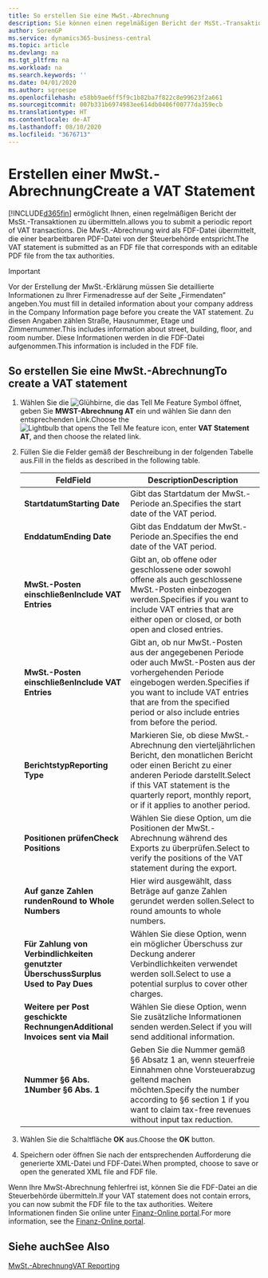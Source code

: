 ```yaml
---
title: So erstellen Sie eine MwSt.-Abrechnung
description: Sie können einen regelmäßigen Bericht der MsSt.-Transaktionen übermitteln. Die MwSt.-Abrechnung wird als FDF-Datei übermittelt, die einer bearbeitbaren PDF-Datei von der Steuerbehörde entspricht.
author: SorenGP
ms.service: dynamics365-business-central
ms.topic: article
ms.devlang: na
ms.tgt_pltfrm: na
ms.workload: na
ms.search.keywords: ''
ms.date: 04/01/2020
ms.author: sgroespe
ms.openlocfilehash: e58bb9ae6ff5f9c1b82ba7f822c8e99623f2a661
ms.sourcegitcommit: 007b331b6974983ee614db0406f00777da359ecb
ms.translationtype: HT
ms.contentlocale: de-AT
ms.lasthandoff: 08/10/2020
ms.locfileid: "3676713"
---
```

# <a name="create-a-vat-statement"></a><span data-ttu-id="23c9d-104">Erstellen einer MwSt.-Abrechnung</span><span class="sxs-lookup"><span data-stu-id="23c9d-104">Create a VAT Statement</span></span>
[!INCLUDE[d365fin](../../includes/d365fin_md.md)] <span data-ttu-id="23c9d-105">ermöglicht Ihnen, einen regelmäßigen Bericht der MsSt.-Transaktionen zu übermitteln.</span><span class="sxs-lookup"><span data-stu-id="23c9d-105">allows you to submit a periodic report of VAT transactions.</span></span> <span data-ttu-id="23c9d-106">Die MwSt.-Abrechnung wird als FDF-Datei übermittelt, die einer bearbeitbaren PDF-Datei von der Steuerbehörde entspricht.</span><span class="sxs-lookup"><span data-stu-id="23c9d-106">The VAT statement is submitted as an FDF file that corresponds with an editable PDF file from the tax authorities.</span></span>  

> [!IMPORTANT]  
>  <span data-ttu-id="23c9d-107">Vor der Erstellung der MwSt.-Erklärung müssen Sie detaillierte Informationen zu Ihrer Firmenadresse auf der Seite „Firmendaten” angeben.</span><span class="sxs-lookup"><span data-stu-id="23c9d-107">You must fill in detailed information about your company address in the Company Information page before you create the VAT statement.</span></span> <span data-ttu-id="23c9d-108">Zu diesen Angaben zählen Straße, Hausnummer, Etage und Zimmernummer.</span><span class="sxs-lookup"><span data-stu-id="23c9d-108">This includes information about street, building, floor, and room number.</span></span> <span data-ttu-id="23c9d-109">Diese Informationen werden in die FDF-Datei aufgenommen.</span><span class="sxs-lookup"><span data-stu-id="23c9d-109">This information is included in the FDF file.</span></span>  

## <a name="to-create-a-vat-statement"></a><span data-ttu-id="23c9d-110">So erstellen Sie eine MwSt.-Abrechnung</span><span class="sxs-lookup"><span data-stu-id="23c9d-110">To create a VAT statement</span></span>  

1.  <span data-ttu-id="23c9d-111">Wählen Sie die ![Glühbirne, die das Tell Me Feature](../../media/ui-search/search_small.png "Tell me-Funktion") Symbol öffnet, geben Sie **MWST-Abrechnung AT** ein und wählen Sie dann den entsprechenden Link.</span><span class="sxs-lookup"><span data-stu-id="23c9d-111">Choose the ![Lightbulb that opens the Tell Me feature](../../media/ui-search/search_small.png "Tell me what you want to do") icon, enter **VAT Statement AT**, and then choose the related link.</span></span>  
2.  <span data-ttu-id="23c9d-112">Füllen Sie die Felder gemäß der Beschreibung in der folgenden Tabelle aus.</span><span class="sxs-lookup"><span data-stu-id="23c9d-112">Fill in the fields as described in the following table.</span></span>  

    |<span data-ttu-id="23c9d-113">Feld</span><span class="sxs-lookup"><span data-stu-id="23c9d-113">Field</span></span>|<span data-ttu-id="23c9d-114">Description</span><span class="sxs-lookup"><span data-stu-id="23c9d-114">Description</span></span>|  
    |---------------------------------|---------------------------------------|  
    |<span data-ttu-id="23c9d-115">**Startdatum**</span><span class="sxs-lookup"><span data-stu-id="23c9d-115">**Starting Date**</span></span>|<span data-ttu-id="23c9d-116">Gibt das Startdatum der MwSt.-Periode an.</span><span class="sxs-lookup"><span data-stu-id="23c9d-116">Specifies the start date of the VAT period.</span></span>|  
    |<span data-ttu-id="23c9d-117">**Enddatum**</span><span class="sxs-lookup"><span data-stu-id="23c9d-117">**Ending Date**</span></span>|<span data-ttu-id="23c9d-118">Gibt das Enddatum der MwSt.-Periode an.</span><span class="sxs-lookup"><span data-stu-id="23c9d-118">Specifies the end date of the VAT period.</span></span>|  
    |<span data-ttu-id="23c9d-119">**MwSt.-Posten einschließen**</span><span class="sxs-lookup"><span data-stu-id="23c9d-119">**Include VAT Entries**</span></span>|<span data-ttu-id="23c9d-120">Gibt an, ob offene oder geschlossene oder sowohl offene als auch geschlossene MwSt.-Posten einbezogen werden.</span><span class="sxs-lookup"><span data-stu-id="23c9d-120">Specifies if you want to include VAT entries that are either open or closed, or both open and closed entries.</span></span>|  
    |<span data-ttu-id="23c9d-121">**MwSt.-Posten einschließen**</span><span class="sxs-lookup"><span data-stu-id="23c9d-121">**Include VAT Entries**</span></span>|<span data-ttu-id="23c9d-122">Gibt an, ob nur MwSt.-Posten aus der angegebenen Periode oder auch MwSt.-Posten aus der vorhergehenden Periode eingebogen werden.</span><span class="sxs-lookup"><span data-stu-id="23c9d-122">Specifies if you want to include VAT entries that are from the specified period or also include entries from before the period.</span></span>|  
    |<span data-ttu-id="23c9d-123">**Berichtstyp**</span><span class="sxs-lookup"><span data-stu-id="23c9d-123">**Reporting Type**</span></span>|<span data-ttu-id="23c9d-124">Markieren Sie, ob diese MwSt.-Abrechnung den vierteljährlichen Bericht, den monatlichen Bericht oder einen Bericht zu einer anderen Periode darstellt.</span><span class="sxs-lookup"><span data-stu-id="23c9d-124">Select if this VAT statement is the quarterly report, monthly report, or if it applies to another period.</span></span>|  
    |<span data-ttu-id="23c9d-125">**Positionen prüfen**</span><span class="sxs-lookup"><span data-stu-id="23c9d-125">**Check Positions**</span></span>|<span data-ttu-id="23c9d-126">Wählen Sie diese Option, um die Positionen der MwSt.-Abrechnung während des Exports zu überprüfen.</span><span class="sxs-lookup"><span data-stu-id="23c9d-126">Select to verify the positions of the VAT statement during the export.</span></span>|  
    |<span data-ttu-id="23c9d-127">**Auf ganze Zahlen runden**</span><span class="sxs-lookup"><span data-stu-id="23c9d-127">**Round to Whole Numbers**</span></span>|<span data-ttu-id="23c9d-128">Hier wird ausgewählt, dass Beträge auf ganze Zahlen gerundet werden sollen.</span><span class="sxs-lookup"><span data-stu-id="23c9d-128">Select to round amounts to whole numbers.</span></span>|  
    |<span data-ttu-id="23c9d-129">**Für Zahlung von Verbindlichkeiten genutzter Überschuss**</span><span class="sxs-lookup"><span data-stu-id="23c9d-129">**Surplus Used to Pay Dues**</span></span>|<span data-ttu-id="23c9d-130">Wählen Sie diese Option, wenn ein möglicher Überschuss zur Deckung anderer Verbindlichkeiten verwendet werden soll.</span><span class="sxs-lookup"><span data-stu-id="23c9d-130">Select to use a potential surplus to cover other charges.</span></span>|  
    |<span data-ttu-id="23c9d-131">**Weitere per Post geschickte Rechnungen**</span><span class="sxs-lookup"><span data-stu-id="23c9d-131">**Additional Invoices sent via Mail**</span></span>|<span data-ttu-id="23c9d-132">Wählen Sie diese Option, wenn Sie zusätzliche Informationen senden werden.</span><span class="sxs-lookup"><span data-stu-id="23c9d-132">Select if you will send additional information.</span></span>|  
    |<span data-ttu-id="23c9d-133">**Nummer §6 Abs. 1**</span><span class="sxs-lookup"><span data-stu-id="23c9d-133">**Number §6 Abs. 1**</span></span>|<span data-ttu-id="23c9d-134">Geben Sie die Nummer gemäß §6 Absatz 1 an, wenn steuerfreie Einnahmen ohne Vorsteuerabzug geltend machen möchten.</span><span class="sxs-lookup"><span data-stu-id="23c9d-134">Specify the number according to §6 section 1 if you want to claim tax-free revenues without input tax reduction.</span></span>|  

3.  <span data-ttu-id="23c9d-135">Wählen Sie die Schaltfläche **OK** aus.</span><span class="sxs-lookup"><span data-stu-id="23c9d-135">Choose the **OK** button.</span></span>  
4.  <span data-ttu-id="23c9d-136">Speichern oder öffnen Sie nach der entsprechenden Aufforderung die generierte XML-Datei und FDF-Datei.</span><span class="sxs-lookup"><span data-stu-id="23c9d-136">When prompted, choose to save or open the generated XML file and FDF file.</span></span>  

<span data-ttu-id="23c9d-137">Wenn Ihre MwSt-Abrechnung fehlerfrei ist, können Sie die FDF-Datei an die Steuerbehörde übermitteln.</span><span class="sxs-lookup"><span data-stu-id="23c9d-137">If your VAT statement does not contain errors, you can now submit the FDF file to the tax authorities.</span></span> <span data-ttu-id="23c9d-138">Weitere Informationen finden Sie online unter [Finanz-Online portal](https://go.microsoft.com/fwlink/?LinkId=239929).</span><span class="sxs-lookup"><span data-stu-id="23c9d-138">For more information, see the [Finanz-Online portal](https://go.microsoft.com/fwlink/?LinkId=239929).</span></span>  

## <a name="see-also"></a><span data-ttu-id="23c9d-139">Siehe auch</span><span class="sxs-lookup"><span data-stu-id="23c9d-139">See Also</span></span>  
[<span data-ttu-id="23c9d-140">MwSt.-Abrechnung</span><span class="sxs-lookup"><span data-stu-id="23c9d-140">VAT Reporting</span></span>](vat-reporting.md)

